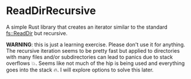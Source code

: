 # ReadDirRecursive

A simple Rust library that creates an iterator similar to the standard
[fs::ReadDir](https://doc.rust-lang.org/std/fs/struct.ReadDir.html) but recursive.

**WARNING**: this is just a learning exercise. Please don't use it for anything. The recursive
iteration seems to be pretty fast but applied to directories with many files and/or subdirectories
can lead to panics due to stack overflows 💥. Seems like not much of the hip is being used and
everything goes into the stack 🔥. I will explore options to solve this later.
